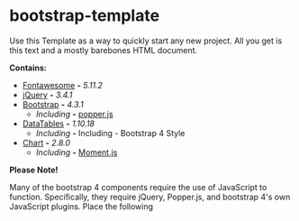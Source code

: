 # bootstrap-template

Use this Template as a way to quickly start any new project.
All you get is this text and a mostly barebones HTML document.

**Contains:**

 - [Fontawesome](https://fontawesome.com/) **-** *5.11.2*
 - [jQuery](https://jquery.com/) **-** *3.4.1*
 - [Bootstrap](https://getbootstrap.com/) **-** *4.3.1*
	- *Including* **-** [popper.js](https://popper.js.org/)
 - [DataTables](https://datatables.net/) **-** *1.10.18*
	- *Including* **-** Including - Bootstrap 4 Style
 - [Chart](https://www.chartjs.org/) **-** *2.8.0*
	- *Including* **-** [Moment.js](http://momentjs.com/)
	
  **Please Note!**
  
Many of the bootstrap 4 components require the use of JavaScript to function. 
Specifically, they require jQuery, Popper.js, and bootstrap 4's own JavaScript plugins. 
Place the following <script>s near the end of your pages, right before the closing </body> tag, to enable them. 
jQuery must come first, then Popper.js, and then the bootstrap 4 JavaScript plugins.
 
 ![alt text](https://github.com/kenny-gordon/bootstrap-template/blob/master/preview.jpg)
